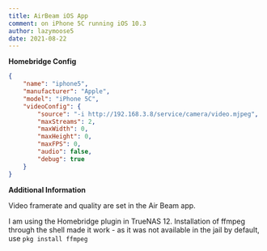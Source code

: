 ```yaml
---
title: AirBeam iOS App
comment: on iPhone 5C running iOS 10.3
author: lazymoose5
date: 2021-08-22
---
```

**Homebridge Config**

```json
{
	"name": "iphone5",
	"manufacturer": "Apple",
	"model": "iPhone 5C",
	"videoConfig": {
		"source": "-i http://192.168.3.8/service/camera/video.mjpeg",
		"maxStreams": 2,
		"maxWidth": 0,
		"maxHeight": 0,
		"maxFPS": 0,
		"audio": false,
		"debug": true
	}
}
```

**Additional Information**

Video framerate and quality are set in the Air Beam app.

I am using the Homebridge plugin in TrueNAS 12. Installation of ffmpeg through the shell made it work - as it was not available in the jail by default, use `pkg install ffmpeg`
